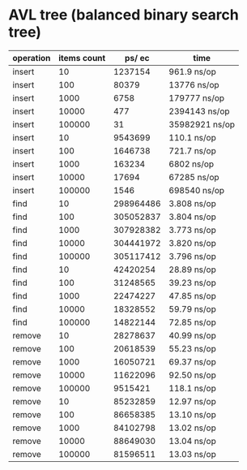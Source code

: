 # AVL tree (balanced binary search tree)

| operation |items count| ps/ ec|time|
|-------------|-----------|-----------|-----------|
| insert | 10 | 1237154 | 961.9 ns/op |
| insert | 100 | 80379 | 13776 ns/op |
| insert | 1000 | 6758 | 179777 ns/op |
| insert | 10000 | 477 | 2394143 ns/op |
| insert | 100000 | 31 | 35982921 ns/op |
| insert | 10 | 9543699 | 110.1 ns/op |
| insert | 100 | 1646738 | 721.7 ns/op |
| insert | 1000 | 163234 | 6802 ns/op |
| insert | 10000 | 17694 | 67285 ns/op |
| insert | 100000 | 1546 | 698540 ns/op |
| find | 10 | 298964486 | 3.808 ns/op |
| find | 100 | 305052837 | 3.804 ns/op |
| find | 1000 | 307928382 | 3.773 ns/op |
| find | 10000 | 304441972 | 3.820 ns/op |
| find | 100000 | 305117412 | 3.796 ns/op |
| find | 10 | 42420254 | 28.89 ns/op |
| find | 100 | 31248565 | 39.23 ns/op |
| find | 1000 | 22474227 | 47.85 ns/op |
| find | 10000 | 18328552 | 59.79 ns/op |
| find | 100000 | 14822144 | 72.85 ns/op |
| remove | 10 | 28278637 | 40.99 ns/op |
| remove | 100 | 20618539 | 55.23 ns/op |
| remove | 1000 | 16050721 | 69.37 ns/op |
| remove | 10000 | 11622096 | 92.50 ns/op |
| remove | 100000 | 9515421 | 118.1 ns/op |
| remove | 10 | 85232859 | 12.97 ns/op |
| remove | 100 | 86658385 | 13.10 ns/op |
| remove | 1000 | 84102798 | 13.02 ns/op |
| remove | 10000 | 88649030 | 13.04 ns/op |
| remove | 100000 | 81596511 | 13.03 ns/op |